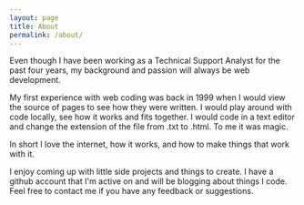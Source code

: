 ```yaml
---
layout: page
title: About
permalink: /about/
---
```


Even though I have been working as a Technical Support Analyst for the past four years, my background and passion will always be web development.

My first experience with web coding was back in 1999 when I would view the source of pages to see how they were written. I would play around with code locally, see how it works and fits together. I would code in a text editor and change the extension of the file from .txt to .html. To me it was magic.

In short I love the internet, how it works, and how to make things that work with it.

I enjoy coming up with little side projects and things to create. I have a github account that I'm active on and will be blogging about things I code. Feel free to contact me if you have any feedback or suggestions. 
